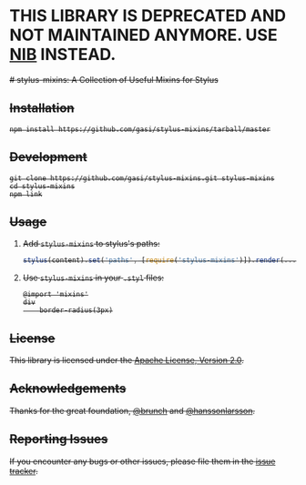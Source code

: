 # THIS LIBRARY IS DEPRECATED AND NOT MAINTAINED ANYMORE. USE [NIB][] INSTEAD.

<strike>
# stylus-mixins: A Collection of Useful Mixins for Stylus

## Installation

    npm install https://github.com/gasi/stylus-mixins/tarball/master


## Development

    git clone https://github.com/gasi/stylus-mixins.git stylus-mixins
    cd stylus-mixins
    npm link


## Usage

1. Add `stylus-mixins` to stylus's paths:

    ```javascript
    stylus(content).set('paths', [require('stylus-mixins')]).render(...)
    ```



2. Use `stylus-mixins` in your `.styl` files:

    ```
    @import 'mixins'
    div
        border-radius(3px)
    ```

## License

This library is licensed under the [Apache License, Version 2.0][license].


## Acknowledgements

Thanks for the great foundation, [@brunch](https://github.com/brunch) and
[@hanssonlarsson](https://github.com/hanssonlarsson).


## Reporting Issues

If you encounter any bugs or other issues, please file them in the
[issue tracker][issue-tracker].


[issue-tracker]: https://github.com/gasi/stylus-mixins/issues
[license]: http://www.apache.org/licenses/LICENSE-2.0.html
</strike>

[nib]: https://github.com/visionmedia/nib
